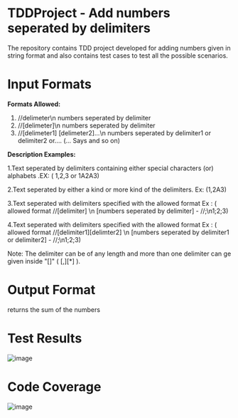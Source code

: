 # TDDProject - Add numbers seperated by delimiters
The repository contains TDD project developed for adding numbers given in string format and also contains test cases to test all the possible scenarios.

# Input Formats

**Formats Allowed:**

1. //delimeter\n numbers seperated by delimiter 
2. //[delimeter]\n numbers seperated by delimiter
3. //[delimeter1] [delimeter2]...\n numbers seperated by delimiter1 or delimiter2 or....  (... Says and so on)

**Description Examples:** 

1.Text seperated by delimiters containing either special characters (or) alphabets .EX: ( 1,2,3 or 1A2A3)

2.Text seperated by either a kind or more kind of the delimiters. Ex: (1,2A3)

3.Text seperated with delimiters specified with the allowed format Ex : ( allowed format //[delimiter] \n [numbers seperated by delimiter] - //;\n1;2;3)

4.Text seperated with delimiters specified with the allowed format Ex : ( allowed format //[delimiter1][delimter2] \n [numbers seperated by delimiter1 or delimiter2] - //;\n1;2;3)

Note: The delimiter can be of any length and more than one delimiter can ge given inside "[]"  ( [,][*] ). 



# Output Format
returns the sum of the numbers


# Test Results

![image](https://user-images.githubusercontent.com/98839557/152100970-8ed68676-031e-4117-9875-58df8cf441fb.png)

# Code Coverage

![image](https://user-images.githubusercontent.com/98839557/152101078-58055a7e-382d-47d2-bc9e-0beab95c5010.png)


